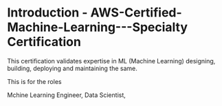 # Introduction - AWS-Certified-Machine-Learning---Specialty Certification

This certification validates expertise in ML (Machine Learning) designing, building, deploying and maintaining the same.

This is for the roles

Mchine Learning Engineer,
Data Scientist,



